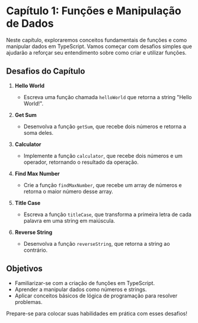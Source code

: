 # Capítulo 1: Funções e Manipulação de Dados

Neste capítulo, exploraremos conceitos fundamentais de funções e como manipular dados em TypeScript. Vamos começar com desafios simples que ajudarão a reforçar seu entendimento sobre como criar e utilizar funções.

## Desafios do Capítulo

1. **Hello World**
   - Escreva uma função chamada `helloWorld` que retorna a string "Hello World!".

2. **Get Sum**
   - Desenvolva a função `getSum`, que recebe dois números e retorna a soma deles.

3. **Calculator**
   - Implemente a função `calculator`, que recebe dois números e um operador, retornando o resultado da operação.

4. **Find Max Number**
   - Crie a função `findMaxNumber`, que recebe um array de números e retorna o maior número desse array.

5. **Title Case**
   - Escreva a função `titleCase`, que transforma a primeira letra de cada palavra em uma string em maiúscula.

6. **Reverse String**
   - Desenvolva a função `reverseString`, que retorna a string ao contrário.

## Objetivos

- Familiarizar-se com a criação de funções em TypeScript.
- Aprender a manipular dados como números e strings.
- Aplicar conceitos básicos de lógica de programação para resolver problemas.

Prepare-se para colocar suas habilidades em prática com esses desafios!
